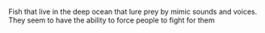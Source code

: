 Fish that live in the deep ocean that lure prey by mimic sounds and voices. They seem to have the ability to force people to fight for them